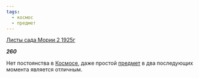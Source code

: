 ```yaml
---
tags:
  - космос
  - предмет
---
```

[Листы сада Мории 2 1925г](https://127.0.0.1:4002/agni/1925)

___260___

Нет постоянства в [Космосе](../../../tags/#космос), даже простой [предмет](../../../tags/#предмет) в два последующих момента является отличным.   

